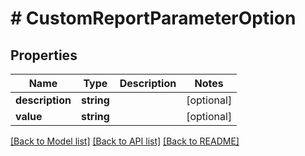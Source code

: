 # # CustomReportParameterOption

## Properties

Name | Type | Description | Notes
------------ | ------------- | ------------- | -------------
**description** | **string** |  | [optional]
**value** | **string** |  | [optional]

[[Back to Model list]](../../README.md#models) [[Back to API list]](../../README.md#endpoints) [[Back to README]](../../README.md)
